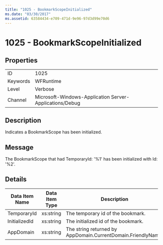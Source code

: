 ```yaml
---
title: "1025 - BookmarkScopeInitialized"
ms.date: "03/30/2017"
ms.assetid: 63584434-e709-471d-9e96-97d3d99e70d6
---
```

# 1025 - BookmarkScopeInitialized
## Properties  


|||  
|-|-|  
|ID|1025|  
|Keywords|WFRuntime|  
|Level|Verbose|  
|Channel|Microsoft-Windows-Application Server-Applications/Debug|  

## Description  
 Indicates a BookmarkScope has been initialized.  

## Message  
 The BookmarkScope that had TemporaryId: '%1' has been initialized with Id: '%2'.  

## Details  


| Data Item Name | Data Item Type |                         Description                          |
|----------------|----------------|--------------------------------------------------------------|
|  TemporaryId   |   xs:string    |              The temporary id of the bookmark.               |
| InitializedId  |   xs:string    |             The initialized id of the bookmark.              |
|   AppDomain    |   xs:string    | The string returned by AppDomain.CurrentDomain.FriendlyName. |

